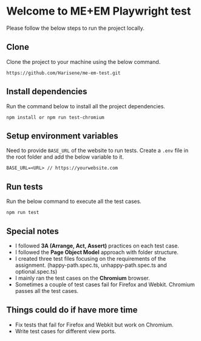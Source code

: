 # Welcome to ME+EM Playwright test

Please follow the below steps to run the project locally.

## Clone

Clone the project to your machine using the below command.

```
https://github.com/Harisene/me-em-test.git
```

## Install dependencies

Run the command below to install all the project dependencies.

```
npm install or npm run test-chromium
```

## Setup environment variables

Need to provide `BASE_URL` of the website to run tests. Create a `.env` file in the root folder and add the below variable to it.

```
BASE_URL=<URL> // https://yourwebsite.com
```

## Run tests

Run the below command to execute all the test cases.

```
npm run test
```

## Special notes
* I followed **3A (Arrange, Act, Assert)** practices on each test case.
* I followed the **Page Object Model** approach with folder structure.
* I created three test files focusing on the requirements of the assignment. (happy-path.spec.ts, unhappy-path.spec.ts and optional.spec.ts)
* I mainly ran the test cases on the **Chromium** browser.
* Sometimes a couple of test cases fail for Firefox and Webkit. Chromium passes all the test cases.

## Things could do if have more time
* Fix tests that fail for Firefox and Webkit but work on Chromium.
* Write test cases for different view ports.


